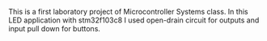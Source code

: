 This is a first laboratory project of Microcontroller Systems class. In this LED application with stm32f103c8 I used open-drain circuit for outputs and input pull down for buttons.
